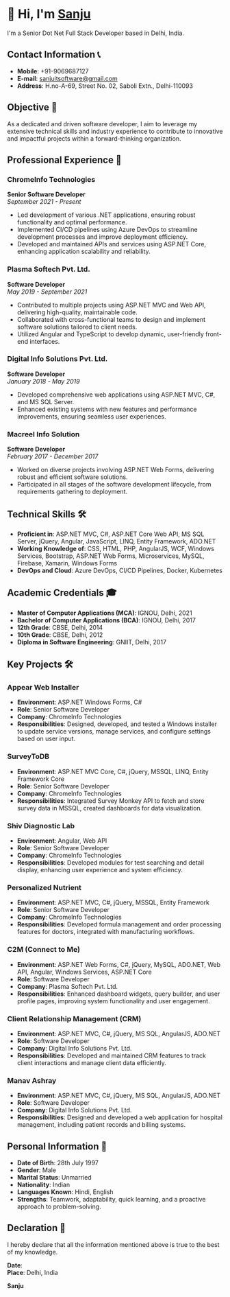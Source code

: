# 👋 Hi, I'm [Sanju](https://github.com/sanjuitsoftware/Sanju-Profile)

I'm a Senior Dot Net Full Stack Developer based in Delhi, India.

## Contact Information 📞
- **Mobile**: +91-9069687127
- **E-mail**: [sanjuitsoftware@gmail.com](mailto:sanjuitsoftware@gmail.com)
- **Address**: H.no-A-69, Street No. 02, Saboli Extn., Delhi-110093

## Objective 🎯
As a dedicated and driven software developer, I aim to leverage my extensive technical skills and industry experience to contribute to innovative and impactful projects within a forward-thinking organization.

## Professional Experience 💼
### ChromeInfo Technologies
**Senior Software Developer**  
*September 2021 - Present*
- Led development of various .NET applications, ensuring robust functionality and optimal performance.
- Implemented CI/CD pipelines using Azure DevOps to streamline development processes and improve deployment efficiency.
- Developed and maintained APIs and services using ASP.NET Core, enhancing application scalability and reliability.

### Plasma Softech Pvt. Ltd.
**Software Developer**  
*May 2019 - September 2021*
- Contributed to multiple projects using ASP.NET MVC and Web API, delivering high-quality, maintainable code.
- Collaborated with cross-functional teams to design and implement software solutions tailored to client needs.
- Utilized Angular and TypeScript to develop dynamic, user-friendly front-end interfaces.

### Digital Info Solutions Pvt. Ltd.
**Software Developer**  
*January 2018 - May 2019*
- Developed comprehensive web applications using ASP.NET MVC, C#, and MS SQL Server.
- Enhanced existing systems with new features and performance improvements, ensuring seamless user experiences.

### Macreel Info Solution
**Software Developer**  
*February 2017 - December 2017*
- Worked on diverse projects involving ASP.NET Web Forms, delivering robust and efficient software solutions.
- Participated in all stages of the software development lifecycle, from requirements gathering to deployment.

## Technical Skills 🛠️
- **Proficient in**: ASP.NET MVC, C#, ASP.NET Core Web API, MS SQL Server, jQuery, Angular, JavaScript, LINQ, Entity Framework, ADO.NET
- **Working Knowledge of**: CSS, HTML, PHP, AngularJS, WCF, Windows Services, Bootstrap, ASP.NET Web Forms, Microservices, MySQL, Firebase, Xamarin, Windows Forms
- **DevOps and Cloud**: Azure DevOps, CI/CD Pipelines, Docker, Kubernetes

## Academic Credentials 🎓
- **Master of Computer Applications (MCA)**: IGNOU, Delhi, 2021
- **Bachelor of Computer Applications (BCA)**: IGNOU, Delhi, 2017
- **12th Grade**: CBSE, Delhi, 2014
- **10th Grade**: CBSE, Delhi, 2012
- **Diploma in Software Engineering**: GNIIT, Delhi, 2017

## Key Projects 🛠️

### Appear Web Installer
- **Environment**: ASP.NET Windows Forms, C#
- **Role**: Senior Software Developer
- **Company**: ChromeInfo Technologies
- **Responsibilities**: Designed, developed, and tested a Windows installer to update service versions, manage services, and configure settings based on user input.

### SurveyToDB
- **Environment**: ASP.NET MVC Core, C#, jQuery, MSSQL, LINQ, Entity Framework Core
- **Role**: Senior Software Developer
- **Company**: ChromeInfo Technologies
- **Responsibilities**: Integrated Survey Monkey API to fetch and store survey data in MSSQL, created dashboards for data visualization.

### Shiv Diagnostic Lab
- **Environment**: Angular, Web API
- **Role**: Senior Software Developer
- **Company**: ChromeInfo Technologies
- **Responsibilities**: Developed modules for test searching and detail display, enhancing user experience and system efficiency.

### Personalized Nutrient
- **Environment**: ASP.NET MVC, C#, jQuery, MSSQL, Entity Framework
- **Role**: Senior Software Developer
- **Company**: ChromeInfo Technologies
- **Responsibilities**: Developed formula management and order processing features for doctors, integrated with manufacturing workflows.

### C2M (Connect to Me)
- **Environment**: ASP.NET Web Forms, C#, jQuery, MySQL, ADO.NET, Web API, Angular, Windows Services, ASP.NET Core
- **Role**: Software Developer
- **Company**: Plasma Softech Pvt. Ltd.
- **Responsibilities**: Enhanced dashboard widgets, query builder, and user profile pages, improving system functionality and user engagement.

### Client Relationship Management (CRM)
- **Environment**: ASP.NET MVC, C#, jQuery, MS SQL, AngularJS, ADO.NET
- **Role**: Software Developer
- **Company**: Digital Info Solutions Pvt. Ltd.
- **Responsibilities**: Developed and maintained CRM features to track client interactions and manage client data efficiently.

### Manav Ashray
- **Environment**: ASP.NET MVC, C#, jQuery, MS SQL, AngularJS, ADO.NET
- **Role**: Software Developer
- **Company**: Digital Info Solutions Pvt. Ltd.
- **Responsibilities**: Designed and developed a web application for hospital management, including patient records and billing systems.

## Personal Information 📝
- **Date of Birth**: 28th July 1997
- **Gender**: Male
- **Marital Status**: Unmarried
- **Nationality**: Indian
- **Languages Known**: Hindi, English
- **Strengths**: Teamwork, adaptability, quick learning, and a proactive approach to problem-solving.

## Declaration 📜
I hereby declare that all the information mentioned above is true to the best of my knowledge.

**Date**:  
**Place**: Delhi, India

**Sanju**
